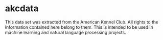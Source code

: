 # akcdata
This data set was extracted from the American Kennel Club. All rights to the information contained here belong to them. This is intended to be used in machine learning and natural language processing projects.
